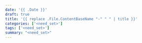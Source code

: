 ```yaml
---
date: '{{ .Date }}'
draft: true
title: '{{ replace .File.ContentBaseName "-" " " | title }}'
categories: ['<need_set>']
tags: ['<need_set>'] 
summary: "<need_set>"
---
```

